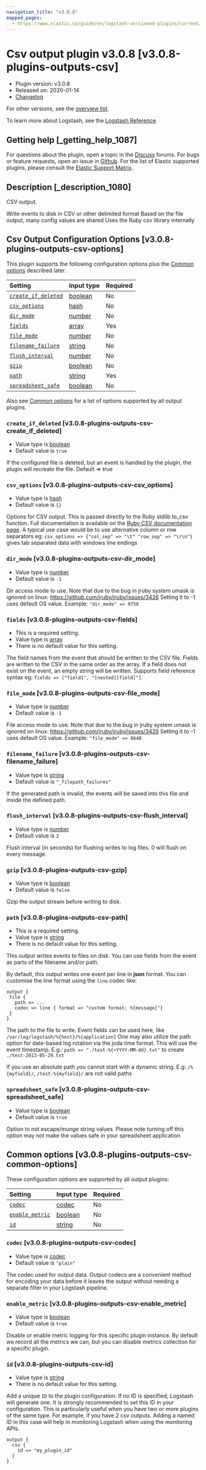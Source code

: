 ```yaml
---
navigation_title: "v3.0.8"
mapped_pages:
  - https://www.elastic.co/guide/en/logstash-versioned-plugins/current/v3.0.8-plugins-outputs-csv.html
---
```


# Csv output plugin v3.0.8 [v3.0.8-plugins-outputs-csv]

* Plugin version: v3.0.8
* Released on: 2020-01-14
* [Changelog](https://github.com/logstash-plugins/logstash-output-csv/blob/v3.0.8/CHANGELOG.md)

For other versions, see the [overview list](output-csv-index.md).

To learn more about Logstash, see the [Logstash Reference](https://www.elastic.co/guide/en/logstash/current/index.html).

## Getting help [_getting_help_1087]

For questions about the plugin, open a topic in the [Discuss](http://discuss.elastic.co) forums. For bugs or feature requests, open an issue in [Github](https://github.com/logstash-plugins/logstash-output-csv). For the list of Elastic supported plugins, please consult the [Elastic Support Matrix](https://www.elastic.co/support/matrix#matrix_logstash_plugins).

## Description [_description_1080]

CSV output.

Write events to disk in CSV or other delimited format Based on the file output, many config values are shared Uses the Ruby csv library internally

## Csv Output Configuration Options [v3.0.8-plugins-outputs-csv-options]

This plugin supports the following configuration options plus the [Common options](v3-0-8-plugins-outputs-csv.md#v3.0.8-plugins-outputs-csv-common-options) described later.

| Setting | Input type | Required |
| :- | :- | :- |
| [`create_if_deleted`](v3-0-8-plugins-outputs-csv.md#v3.0.8-plugins-outputs-csv-create_if_deleted) | [boolean](/lsr/value-types.md#boolean) | No |
| [`csv_options`](v3-0-8-plugins-outputs-csv.md#v3.0.8-plugins-outputs-csv-csv_options) | [hash](/lsr/value-types.md#hash) | No |
| [`dir_mode`](v3-0-8-plugins-outputs-csv.md#v3.0.8-plugins-outputs-csv-dir_mode) | [number](/lsr/value-types.md#number) | No |
| [`fields`](v3-0-8-plugins-outputs-csv.md#v3.0.8-plugins-outputs-csv-fields) | [array](/lsr/value-types.md#array) | Yes |
| [`file_mode`](v3-0-8-plugins-outputs-csv.md#v3.0.8-plugins-outputs-csv-file_mode) | [number](/lsr/value-types.md#number) | No |
| [`filename_failure`](v3-0-8-plugins-outputs-csv.md#v3.0.8-plugins-outputs-csv-filename_failure) | [string](/lsr/value-types.md#string) | No |
| [`flush_interval`](v3-0-8-plugins-outputs-csv.md#v3.0.8-plugins-outputs-csv-flush_interval) | [number](/lsr/value-types.md#number) | No |
| [`gzip`](v3-0-8-plugins-outputs-csv.md#v3.0.8-plugins-outputs-csv-gzip) | [boolean](/lsr/value-types.md#boolean) | No |
| [`path`](v3-0-8-plugins-outputs-csv.md#v3.0.8-plugins-outputs-csv-path) | [string](/lsr/value-types.md#string) | Yes |
| [`spreadsheet_safe`](v3-0-8-plugins-outputs-csv.md#v3.0.8-plugins-outputs-csv-spreadsheet_safe) | [boolean](/lsr/value-types.md#boolean) | No |

Also see [Common options](v3-0-8-plugins-outputs-csv.md#v3.0.8-plugins-outputs-csv-common-options) for a list of options supported by all output plugins.

### `create_if_deleted` [v3.0.8-plugins-outputs-csv-create_if_deleted]

* Value type is [boolean](/lsr/value-types.md#boolean)
* Default value is `true`

If the configured file is deleted, but an event is handled by the plugin, the plugin will recreate the file. Default ⇒ true

### `csv_options` [v3.0.8-plugins-outputs-csv-csv_options]

* Value type is [hash](/lsr/value-types.md#hash)
* Default value is `{}`

Options for CSV output. This is passed directly to the Ruby stdlib to\_csv function. Full documentation is available on the [Ruby CSV documentation page](http://ruby-doc.org/stdlib-2.0.0/libdoc/csv/rdoc/index.html). A typical use case would be to use alternative column or row separators eg: `csv_options => {"col_sep" => "\t" "row_sep" => "\r\n"}` gives tab separated data with windows line endings

### `dir_mode` [v3.0.8-plugins-outputs-csv-dir_mode]

* Value type is [number](/lsr/value-types.md#number)
* Default value is `-1`

Dir access mode to use. Note that due to the bug in jruby system umask is ignored on linux: <https://github.com/jruby/jruby/issues/3426> Setting it to -1 uses default OS value. Example: `"dir_mode" => 0750`

### `fields` [v3.0.8-plugins-outputs-csv-fields]

* This is a required setting.
* Value type is [array](/lsr/value-types.md#array)
* There is no default value for this setting.

The field names from the event that should be written to the CSV file. Fields are written to the CSV in the same order as the array. If a field does not exist on the event, an empty string will be written. Supports field reference syntax eg: `fields => ["field1", "[nested][field]"]`.

### `file_mode` [v3.0.8-plugins-outputs-csv-file_mode]

* Value type is [number](/lsr/value-types.md#number)
* Default value is `-1`

File access mode to use. Note that due to the bug in jruby system umask is ignored on linux: <https://github.com/jruby/jruby/issues/3426> Setting it to -1 uses default OS value. Example: `"file_mode" => 0640`

### `filename_failure` [v3.0.8-plugins-outputs-csv-filename_failure]

* Value type is [string](/lsr/value-types.md#string)
* Default value is `"_filepath_failures"`

If the generated path is invalid, the events will be saved into this file and inside the defined path.

### `flush_interval` [v3.0.8-plugins-outputs-csv-flush_interval]

* Value type is [number](/lsr/value-types.md#number)
* Default value is `2`

Flush interval (in seconds) for flushing writes to log files. 0 will flush on every message.

### `gzip` [v3.0.8-plugins-outputs-csv-gzip]

* Value type is [boolean](/lsr/value-types.md#boolean)
* Default value is `false`

Gzip the output stream before writing to disk.

### `path` [v3.0.8-plugins-outputs-csv-path]

* This is a required setting.
* Value type is [string](/lsr/value-types.md#string)
* There is no default value for this setting.

This output writes events to files on disk. You can use fields from the event as parts of the filename and/or path.

By default, this output writes one event per line in **json** format. You can customise the line format using the `line` codec like:

```
output {
 file {
   path => ...
   codec => line { format => "custom format: %{message}"}
 }
}
```

The path to the file to write. Event fields can be used here, like `/var/log/logstash/%{host}/%{application}` One may also utilize the path option for date-based log rotation via the joda time format. This will use the event timestamp. E.g.: `path => "./test-%{+YYYY-MM-dd}.txt"` to create `./test-2013-05-29.txt`

If you use an absolute path you cannot start with a dynamic string. E.g: `/%{myfield}/`, `/test-%{myfield}/` are not valid paths

### `spreadsheet_safe` [v3.0.8-plugins-outputs-csv-spreadsheet_safe]

* Value type is [boolean](/lsr/value-types.md#boolean)
* Default value is `true`

Option to not escape/munge string values. Please note turning off this option may not make the values safe in your spreadsheet application

## Common options [v3.0.8-plugins-outputs-csv-common-options]

These configuration options are supported by all output plugins:

| Setting | Input type | Required |
| :- | :- | :- |
| [`codec`](v3-0-8-plugins-outputs-csv.md#v3.0.8-plugins-outputs-csv-codec) | [codec](/lsr/value-types.md#codec) | No |
| [`enable_metric`](v3-0-8-plugins-outputs-csv.md#v3.0.8-plugins-outputs-csv-enable_metric) | [boolean](/lsr/value-types.md#boolean) | No |
| [`id`](v3-0-8-plugins-outputs-csv.md#v3.0.8-plugins-outputs-csv-id) | [string](/lsr/value-types.md#string) | No |

### `codec` [v3.0.8-plugins-outputs-csv-codec]

* Value type is [codec](/lsr/value-types.md#codec)
* Default value is `"plain"`

The codec used for output data. Output codecs are a convenient method for encoding your data before it leaves the output without needing a separate filter in your Logstash pipeline.

### `enable_metric` [v3.0.8-plugins-outputs-csv-enable_metric]

* Value type is [boolean](/lsr/value-types.md#boolean)
* Default value is `true`

Disable or enable metric logging for this specific plugin instance. By default we record all the metrics we can, but you can disable metrics collection for a specific plugin.

### `id` [v3.0.8-plugins-outputs-csv-id]

* Value type is [string](/lsr/value-types.md#string)
* There is no default value for this setting.

Add a unique `ID` to the plugin configuration. If no ID is specified, Logstash will generate one. It is strongly recommended to set this ID in your configuration. This is particularly useful when you have two or more plugins of the same type. For example, if you have 2 csv outputs. Adding a named ID in this case will help in monitoring Logstash when using the monitoring APIs.

```
output {
  csv {
    id => "my_plugin_id"
  }
}
```

